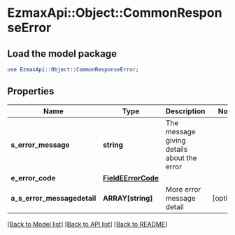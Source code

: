 # EzmaxApi::Object::CommonResponseError

## Load the model package
```perl
use EzmaxApi::Object::CommonResponseError;
```

## Properties
Name | Type | Description | Notes
------------ | ------------- | ------------- | -------------
**s_error_message** | **string** | The message giving details about the error | 
**e_error_code** | [**FieldEErrorCode**](FieldEErrorCode.md) |  | 
**a_s_error_messagedetail** | **ARRAY[string]** | More error message detail | [optional] 

[[Back to Model list]](../README.md#documentation-for-models) [[Back to API list]](../README.md#documentation-for-api-endpoints) [[Back to README]](../README.md)


